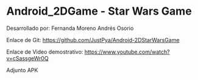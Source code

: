 # Android_2DGame - Star Wars Game
Desarrollado por:
	Fernanda Moreno
	Andrés Osorio
	
Enlace de Git:
	https://github.com/JustPya/Android-2DStarWarsGame

Enlace de Video demostrativo:
	https://www.youtube.com/watch?v=cSassgeWr0Q

Adjunto APK
